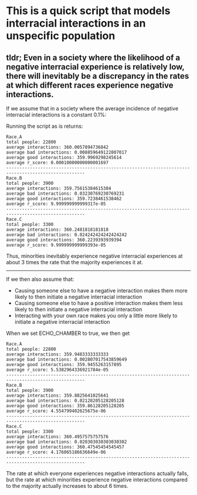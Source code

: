 # This is a quick script that models interracial interactions in an unspecific population

## tldr; Even in a society where the likelihood of a negative interracial experience is relatively low, there will inevitably be a discrepancy in the rates at which different races experience negative interactions.

If we assume that in a society where the average incidence of negative interracial interactions is a
constant 0.1%:

Running the script as is returns:
```
Race.A
total people: 22800
average interactions: 360.0057894736842
average bad interactions: 0.008859649122807017
average good interactions: 359.9969298245614
average r_score: 0.00010000000000001697
----------------------------------------------------------------------------------------------------
Race.B
total people: 3900
average interactions: 359.75615384615384
average bad interactions: 0.03230769230769231
average good interactions: 359.7238461538462
average r_score: 9.999999999999317e-05
----------------------------------------------------------------------------------------------------
Race.C
total people: 3300
average interactions: 360.2481818181818
average bad interactions: 0.024242424242424242
average good interactions: 360.2239393939394
average r_score: 9.999999999999393e-05
```
Thus, minorities inevitably experience negative interracial experiences at about 3 times the rate
that the majority experiences it at.

---

If we then also assume that:
- Causing someone else to have a negative interaction makes them more likely to then initiate a
    negative interracial interaction
- Causing someone else to have a positive interaction makes them less likely to then initiate a
    negative interracial interaction
- Interacting with your own race makes you only a little more likely to initiate a negative
    interracial interaction

When we set ECHO_CHAMBER to true, we then get
```
Race.A
total people: 22800
average interactions: 359.9483333333333
average bad interactions: 0.002807017543859649
average good interactions: 359.9455263157895
average r_score: 5.5382964336921784e-05
----------------------------------------------------------------------------------------------------
Race.B
total people: 3900
average interactions: 359.8825641025641
average bad interactions: 0.02128205128205128
average good interactions: 359.86128205128205
average r_score: 4.554799402625675e-06
----------------------------------------------------------------------------------------------------
Race.C
total people: 3300
average interactions: 360.4957575757576
average bad interactions: 0.020303030303030302
average good interactions: 360.47545454545457
average r_score: 4.176065186636649e-06
----------------------------------------------------------------------------------------------------
```

The rate at which everyone experiences negative interactions actually falls, but the rate at which
minorities experience negative interactions compared to the majority actually increases to about 6
times.
